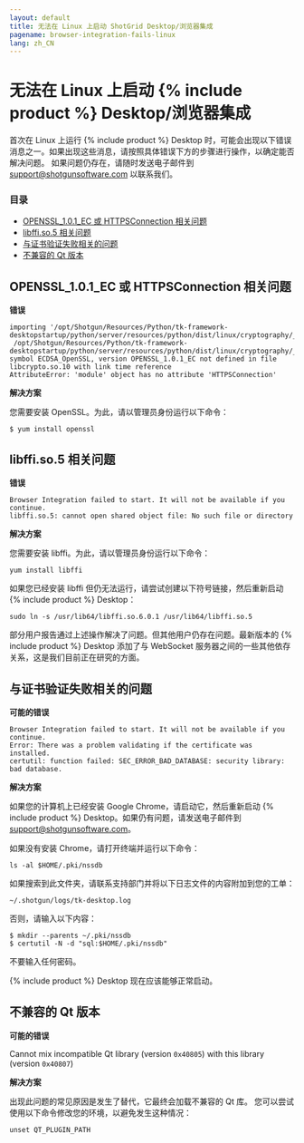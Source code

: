 ```yaml
---
layout: default
title: 无法在 Linux 上启动 ShotGrid Desktop/浏览器集成
pagename: browser-integration-fails-linux
lang: zh_CN
---
```


# 无法在 Linux 上启动 {% include product %} Desktop/浏览器集成

首次在 Linux 上运行 {% include product %} Desktop 时，可能会出现以下错误消息之一。如果出现这些消息，请按照具体错误下方的步骤进行操作，以确定能否解决问题。
如果问题仍存在，请随时发送电子邮件到 support@shotgunsoftware.com 以联系我们。

### 目录
- [OPENSSL_1.0.1_EC 或 HTTPSConnection 相关问题](#openssl_101_ec-or-httpsconnection-related-issues)
- [libffi.so.5 相关问题](#libffiso5-related-issues)
- [与证书验证失败相关的问题](#certificate-validation-failed-related-issues)
- [不兼容的 Qt 版本](#incompatible-qt-versions)

## OPENSSL_1.0.1_EC 或 HTTPSConnection 相关问题

**错误**

```
importing '/opt/Shotgun/Resources/Python/tk-framework-desktopstartup/python/server/resources/python/dist/linux/cryptography/_Cryptography_cffi_36a40ff0x2bad1bae.so':
 /opt/Shotgun/Resources/Python/tk-framework-desktopstartup/python/server/resources/python/dist/linux/cryptography/_Cryptography_cffi_36a40ff0x2bad1bae.so: symbol ECDSA_OpenSSL, version OPENSSL_1.0.1_EC not defined in file libcrypto.so.10 with link time reference
AttributeError: 'module' object has no attribute 'HTTPSConnection'
```

**解决方案**

您需要安装 OpenSSL。为此，请以管理员身份运行以下命令：

```
$ yum install openssl
```

## libffi.so.5 相关问题

**错误**

```
Browser Integration failed to start. It will not be available if you continue.
libffi.so.5: cannot open shared object file: No such file or directory
```

**解决方案**

您需要安装 libffi。为此，请以管理员身份运行以下命令：

```
yum install libffi
```

如果您已经安装 libffi 但仍无法运行，请尝试创建以下符号链接，然后重新启动 {% include product %} Desktop：

```
sudo ln -s /usr/lib64/libffi.so.6.0.1 /usr/lib64/libffi.so.5
```

部分用户报告通过上述操作解决了问题。但其他用户仍存在问题。最新版本的 {% include product %} Desktop 添加了与 WebSocket 服务器之间的一些其他依存关系，这是我们目前正在研究的方面。

## 与证书验证失败相关的问题

**可能的错误**

```
Browser Integration failed to start. It will not be available if you continue.
Error: There was a problem validating if the certificate was installed.
certutil: function failed: SEC_ERROR_BAD_DATABASE: security library: bad database.
```

**解决方案**

如果您的计算机上已经安装 Google Chrome，请启动它，然后重新启动 {% include product %} Desktop。如果仍有问题，请发送电子邮件到 support@shotgunsoftware.com。

如果没有安装 Chrome，请打开终端并运行以下命令：

```
ls -al $HOME/.pki/nssdb
```

如果搜索到此文件夹，请联系支持部门并将以下日志文件的内容附加到您的工单：

```
~/.shotgun/logs/tk-desktop.log
```

否则，请输入以下内容：

```
$ mkdir --parents ~/.pki/nssdb
$ certutil -N -d "sql:$HOME/.pki/nssdb"
```
不要输入任何密码。

{% include product %} Desktop 现在应该能够正常启动。

## 不兼容的 Qt 版本

**可能的错误**

Cannot mix incompatible Qt library (version `0x40805`) with this library (version `0x40807`)

**解决方案**

出现此问题的常见原因是发生了替代，它最终会加载不兼容的 Qt 库。
您可以尝试使用以下命令修改您的环境，以避免发生这种情况：

```
unset QT_PLUGIN_PATH
```
